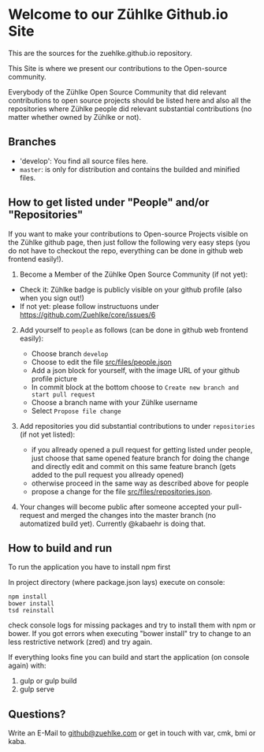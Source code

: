 
# Welcome to our Zühlke Github.io Site

This are the sources for the zuehlke.github.io repository.

This Site is where we present our contributions to the Open-source community.

Everybody of the Zühlke Open Source Community that did relevant contributions to open source projects should be listed here and also all the repositories where Zühlke people did relevant substantial contributions (no matter whether owned by Zühlke or not).

## Branches

* 'develop': You find all source files here.
* `master`: is only for distribution and contains the builded and minified files.

## How to get listed under "People" and/or "Repositories"

If you want to make your contributions to Open-source Projects visible on the Zühlke github page, then just follow the following very easy steps (you do not have to checkout the repo, everything can be done in github web frontend easily!).

1. Become a Member of the Zühlke Open Source Community (if not yet):
  * Check it: Zühlke badge is publicly visible on your github profile (also when you sign out!)
  * If not yet: please follow instructuons under https://github.com/Zuehlke/core/issues/6

2. Add yourself to `people` as follows (can be done in github web frontend easily):
    * Choose branch `develop`
    * Choose to edit the file [src/files/people.json](src/files/people.json) 
    * Add a json block for yourself, with the image URL of your github profile picture
    * In commit block at the bottom choose to `Create new branch and start pull request`
    * Choose a branch name with your Zühlke username
    * Select `Propose file change`
    
3. Add repositories you did substantial contributions to under `repositories` (if not yet listed):    
    * if you allready opened a pull request for getting listed under people, just choose that same opened feature branch for doing the change and directly edit and commit on this same feature branch (gets added to the pull request you allready opened)
    * otherwise proceed in the same way as described above for people
    * propose a change for the file [src/files/repositories.json](src/files/repositories.json).

4. Your changes will become public after someone accepted your pull-request and merged the changes into the master branch (no automatized build yet). Currently @kabaehr is doing that.

## How to build and run

To run the application you have to install npm first

In project directory (where package.json lays) execute on console: 

```
npm install
bower install
tsd reinstall
```

check console logs for missing packages and try to install them with npm or bower.
If you got errors when executing "bower install" try to change to an less restrictive network (zred)
and try again.

If everything looks fine you can build and start the application (on console again) with:

1. gulp or gulp build
2. gulp serve

## Questions?

Write an E-Mail to github@zuehlke.com or get in touch with var, cmk, bmi or kaba.
